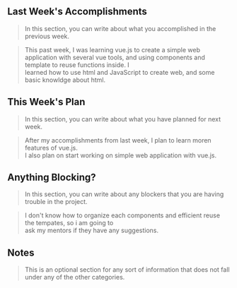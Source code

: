 ## Last Week's Accomplishments

> In this section, you can write about what you accomplished in the previous week.

> This past week, I was learning vue.js to create a simple web application with several vue tools, and using components and template to reuse functions inside. I \
> learned how to use html and JavaScript to create web, and some basic knowldge about html.

## This Week's Plan

> In this section, you can write about what you have planned for next week.

> After my accomplishments from last week, I plan to learn moren features of vue.js. \
> I also plan on start working on simple web application with vue.js.

## Anything Blocking?

> In this section, you can write about any blockers that you are having trouble in the project.

> I don't know how to organize each components and efficient reuse the tempates, so i am going to \
> ask my mentors if they have any suggestions.

## Notes

> This is an optional section for any sort of information that does not fall under any of the other categories.
